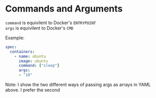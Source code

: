# Commands and Arguments

`command` is equivilent to Docker's `ENTRYPOINT`  
`args` is equivilent to Docker's `CMD`

Example:

```yaml
spec:
  containers:
    - name: ubuntu
      image: ubuntu
      command: ["sleep"]
      args: 
      - "10"
```
Note: I show the two different ways of passing args as arrays in YAML above.  I prefer the second